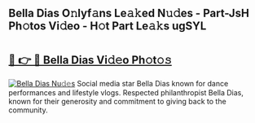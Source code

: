 ## Bella Dias O𝚗lyf𝚊ns Le𝚊𝚔ed N𝚞𝚍es - Part-JsH Ph𝚘tos Vi𝚍eo - H𝚘t Part Le𝚊𝚔s ugSYL

# <h2><a href="http://hf0iu5m.feru.top/?c=Bella+Dias">🔗 👉 🔴 Bella Dias Vi𝚍𝚎o Ph𝚘t𝚘𝚜</a></h2>

[![Bella Dias Nu𝚍𝚎s](https://i.imgur.com/0TWrTi3.gif)](http://hf0iu5m.feru.top/?c=Bella+Dias)
Social media star Bella Dias known for dance performances and lifestyle vlogs. Respected philanthropist Bella Dias, known for their generosity and commitment to giving back to the community. 
